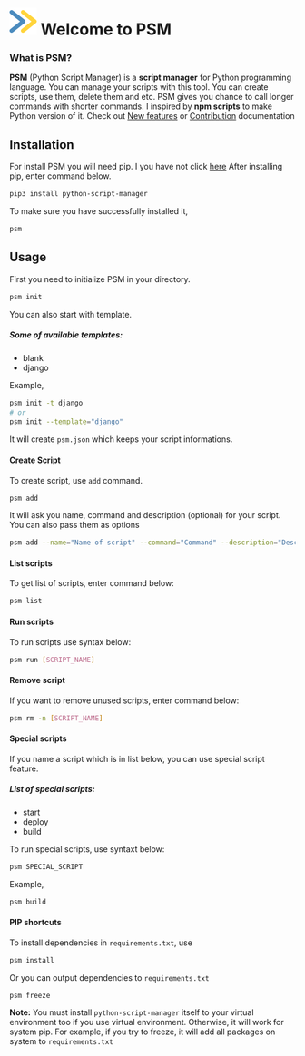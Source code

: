 # <img src="assets/psm.svg"/> Welcome to PSM

### What is PSM?

<b>PSM</b> (Python Script Manager) is a <b>script manager</b> for Python programming language. You can manage your scripts with this tool. You can create scripts, use them, delete them and etc. PSM gives you chance to call longer commands with shorter commands. I inspired by <b>npm scripts</b> to make Python version of it.
Check out <a href="https://yunisdev.github.io/python-script-manager/FEATURES.html">New features</a> or <a href="https://yunisdev.github.io/python-script-manager/CONTRIBUTION.html">Contribution</a> documentation

## Installation

For install PSM you will need pip. I you have not click <a href="https://pip.pypa.io/en/stable/">here</a>
After installing pip, enter command below.

```bash
pip3 install python-script-manager
```

To make sure you have successfully installed it,

```bash
psm
```

## Usage

First you need to initialize PSM in your directory.

```bash
psm init
```

You can also start with template.

##### Some of available templates:

-   blank
-   django

Example,

```bash
psm init -t django
# or
psm init --template="django"
```

It will create `psm.json` which keeps your script informations.

#### Create Script

To create script, use `add` command.

```bash
psm add
```

It will ask you name, command and description (optional) for your script.
You can also pass them as options

```bash
psm add --name="Name of script" --command="Command" --description="Description for script (optional)"
```

#### List scripts

To get list of scripts, enter command below:

```bash
psm list
```

#### Run scripts

To run scripts use syntax below:

```bash
psm run [SCRIPT_NAME]
```

#### Remove script

If you want to remove unused scripts, enter command below:

```bash
psm rm -n [SCRIPT_NAME]
```

#### Special scripts

If you name a script which is in list below, you can use special script feature.

##### List of special scripts:

-   start
-   deploy
-   build

To run special scripts, use syntaxt below:

```bash
psm SPECIAL_SCRIPT
```

Example,

```bash
psm build
```

#### PIP shortcuts

To install dependencies in `requirements.txt`, use

```bash
psm install
```

Or you can output dependencies to `requirements.txt`

```bash
psm freeze
```

<b>Note:</b>
You must install `python-script-manager` itself to your virtual environment too if you use virtual environment. Otherwise, it will work for system pip. For example, if you try to freeze, it will add all packages on system to `requirements.txt`
